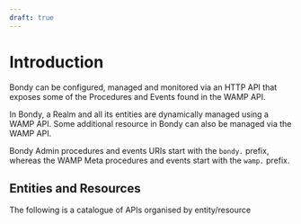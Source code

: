 ```yaml
---
draft: true
---
```

<script setup>
import { computed } from 'vue'
import { useData } from 'vitepress'

const { theme } = useData()
</script>

# Introduction
Bondy can be configured, managed and monitored via an HTTP API that exposes some of the  Procedures and Events found in the WAMP API.

In Bondy, a Realm and all its entities are dynamically managed using a WAMP API. Some additional resource in Bondy can also be managed via the WAMP API.

Bondy Admin procedures and events URIs start with the `bondy.` prefix, whereas the WAMP Meta procedures and events start with the `wamp.` prefix.


## Entities and Resources
The following is a catalogue of APIs organised by entity/resource

<Features
    class="VPHomeFeatures"
    :features="theme.sidebar['/reference/http_api'][0].items.filter(function(item){return item.isFeature})"/>
